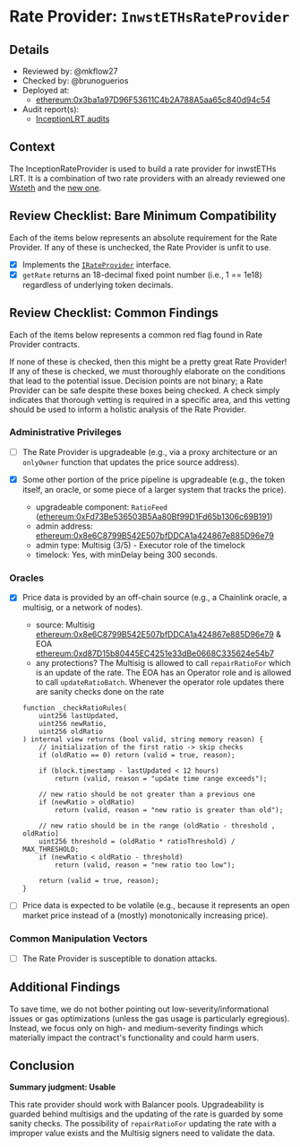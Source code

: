 # Rate Provider: `InwstETHsRateProvider`

## Details
- Reviewed by: @mkflow27
- Checked by: @brunoguerios
- Deployed at:
    - [ethereum:0x3ba1a97D96F53611C4b2A788A5aa65c840d94c54](https://etherscan.io/address/0x3ba1a97D96F53611C4b2A788A5aa65c840d94c54)
- Audit report(s):
    - [InceptionLRT audits](https://docs.inceptionlrt.com/security/audit-reports)

## Context
The InceptionRateProvider is used to build a rate provider for inwstETHs LRT. It is a combination of two rate providers with an already reviewed one [Wsteth](https://etherscan.io/address/0x72D07D7DcA67b8A406aD1Ec34ce969c90bFEE768) and the [new one](https://etherscan.io/address/0xae48B92CBc0882a7D70D878e42cc121a62ceB632).  

## Review Checklist: Bare Minimum Compatibility
Each of the items below represents an absolute requirement for the Rate Provider. If any of these is unchecked, the Rate Provider is unfit to use.

- [x] Implements the [`IRateProvider`](https://github.com/balancer/balancer-v2-monorepo/blob/bc3b3fee6e13e01d2efe610ed8118fdb74dfc1f2/pkg/interfaces/contracts/pool-utils/IRateProvider.sol) interface.
- [x] `getRate` returns an 18-decimal fixed point number (i.e., 1 == 1e18) regardless of underlying token decimals.

## Review Checklist: Common Findings
Each of the items below represents a common red flag found in Rate Provider contracts.

If none of these is checked, then this might be a pretty great Rate Provider! If any of these is checked, we must thoroughly elaborate on the conditions that lead to the potential issue. Decision points are not binary; a Rate Provider can be safe despite these boxes being checked. A check simply indicates that thorough vetting is required in a specific area, and this vetting should be used to inform a holistic analysis of the Rate Provider.

### Administrative Privileges
- [ ] The Rate Provider is upgradeable (e.g., via a proxy architecture or an `onlyOwner` function that updates the price source address).

- [x] Some other portion of the price pipeline is upgradeable (e.g., the token itself, an oracle, or some piece of a larger system that tracks the price).
    - upgradeable component: `RatioFeed` ([ethereum:0xFd73Be536503B5Aa80Bf99D1Fd65b1306c69B191](https://etherscan.io/address/0xFd73Be536503B5Aa80Bf99D1Fd65b1306c69B191#code))
    - admin address: [ethereum:0x8e6C8799B542E507bfDDCA1a424867e885D96e79](https://etherscan.io/address/0x8e6C8799B542E507bfDDCA1a424867e885D96e79#readProxyContract3)
    - admin type: Multisig (3/5) - Executor role of the timelock
    - timelock: Yes, with minDelay being 300 seconds. 

### Oracles
- [x] Price data is provided by an off-chain source (e.g., a Chainlink oracle, a multisig, or a network of nodes).
    - source: Multisig [ethereum:0x8e6C8799B542E507bfDDCA1a424867e885D96e79](https://etherscan.io/address/0x8e6C8799B542E507bfDDCA1a424867e885D96e79)
    & EOA [ethereum:0xd87D15b80445EC4251e33dBe0668C335624e54b7](https://etherscan.io/address/0xd87D15b80445EC4251e33dBe0668C335624e54b7)
    - any protections? The Multisig is allowed to call `repairRatioFor` which is an update of the rate. The EOA has an Operator role and is allowed to call `updateRatioBatch`.
    Whenever the operator role updates there are sanity checks done on the rate
    ```solidity
    function _checkRatioRules(
        uint256 lastUpdated,
        uint256 newRatio,
        uint256 oldRatio
    ) internal view returns (bool valid, string memory reason) {
        // initialization of the first ratio -> skip checks
        if (oldRatio == 0) return (valid = true, reason);

        if (block.timestamp - lastUpdated < 12 hours)
            return (valid, reason = "update time range exceeds");

        // new ratio should be not greater than a previous one
        if (newRatio > oldRatio)
            return (valid, reason = "new ratio is greater than old");

        // new ratio should be in the range (oldRatio - threshold , oldRatio]
        uint256 threshold = (oldRatio * ratioThreshold) / MAX_THRESHOLD;
        if (newRatio < oldRatio - threshold)
            return (valid, reason = "new ratio too low");

        return (valid = true, reason);
    }
    ```


- [ ] Price data is expected to be volatile (e.g., because it represents an open market price instead of a (mostly) monotonically increasing price).

### Common Manipulation Vectors
- [ ] The Rate Provider is susceptible to donation attacks.


## Additional Findings
To save time, we do not bother pointing out low-severity/informational issues or gas optimizations (unless the gas usage is particularly egregious). Instead, we focus only on high- and medium-severity findings which materially impact the contract's functionality and could harm users.


## Conclusion
**Summary judgment: Usable**

This rate provider should work with Balancer pools. Upgradeability is guarded behind multisigs and the updating of the rate is guarded by some sanity checks. The possibility of `repairRatioFor` updating the rate with a improper value exists and the Multisig signers need to validate the data.
